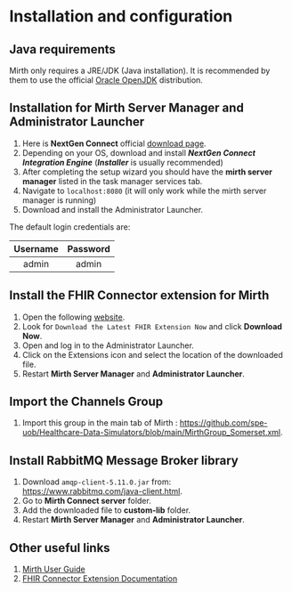 # Installation and configuration

## Java requirements
Mirth only requires a JRE/JDK (Java installation). It is recommended by them to use the official [Oracle OpenJDK](https://openjdk.java.net/install/) distribution.


## Installation for Mirth Server Manager and Administrator Launcher

1. Here is **NextGen Connect** official [download page](https://www.nextgen.com/products-and-services/nextgen-connect-integration-engine-downloads).
2. Depending on your OS, download and install ***NextGen Connect Integration Engine*** (***Installer*** is usually recommended)
3. After completing the setup wizard you should have the **mirth server manager** listed in the task manager services tab.
4. Navigate to `localhost:8080` (it will only work while the mirth server manager is running)
5. Download and install the Administrator Launcher.


The default login credentials are:

| Username | Password         
| :----: |:----:|
| admin | admin |



## Install the FHIR Connector extension for Mirth
1. Open the following [website](https://www.nextgen.com/products-and-services/integration-engine).
2. Look for `Download the Latest FHIR Extension Now` and click **Download Now**.
3. Open and log in to the Administrator Launcher.
4. Click on the Extensions icon and select the location of the downloaded file.
5. Restart **Mirth Server Manager** and **Administrator Launcher**.

## Import the Channels Group 
1. Import this group in the main tab of Mirth : https://github.com/spe-uob/Healthcare-Data-Simulators/blob/main/MirthGroup_Somerset.xml.

## Install RabbitMQ Message Broker library
1. Download `amqp-client-5.11.0.jar` from: https://www.rabbitmq.com/java-client.html.
2. Go to **Mirth Connect server** folder.
3. Add the downloaded file to **custom-lib** folder.
5. Restart **Mirth Server Manager** and **Administrator Launcher**.


## Other useful links
1. [Mirth User Guide](https://www.nextgen.com/-/media/files/nextgen-connect/nextgen-connect-310-user-guide.pdf)
2. [FHIR Connector Extension Documentation](http://www.mirthcorp.com/community/wiki/pages/viewpage.action?pageId=38798954)

